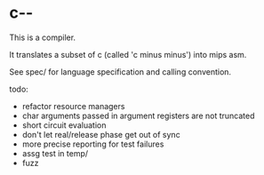 # c--

This is a compiler.

It translates a subset of c (called 'c minus minus') into mips asm.

See spec/ for language specification and calling convention.


todo:

- refactor resource managers
- char arguments passed in argument registers are not truncated
- short circuit evaluation
- don't let real/release phase get out of sync
- more precise reporting for test failures
- assg test in temp/
- fuzz
